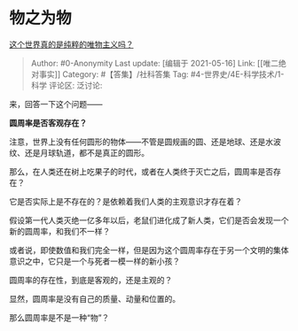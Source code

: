 # 物之为物
[这个世界真的是纯粹的唯物主义吗？](https://www.zhihu.com/question/326423438/answer/1240297392)

> Author: #0-Anonymity
> Last update: [编辑于 2021-05-16]
> Link: [[唯二绝对事实]]
> Category: #【答集】/社科答集
> Tag: #4-世界史/4E-科学技术/1-科学
> 评论区:
> 泛讨论:

来，回答一下这个问题——

**圆周率是否客观存在？**

注意，世界上没有任何圆形的物体——不管是圆规画的圆、还是地球、还是水波纹、还是月球轨道，都不是真正的圆形。

那么，在人类还在树上吃果子的时代，或者在人类终于灭亡之后，圆周率是否存在？

它是否实际上是不存在的？是依赖着我们人类的主观意识才存在着？

假设第一代人类灭绝一亿多年以后，老鼠们进化成了新人类，它们是否会发现一个新的圆周率，和我们不一样？

或者说，即使数值和我们完全一样，但是因为这个圆周率存在于另一个文明的集体意识之中，它只是一个与死者一模一样的新小孩？

圆周率的存在性，到底是客观的，还是主观的？

显然，圆周率是没有自己的质量、动量和位置的。

那么圆周率是不是一种“物”？
